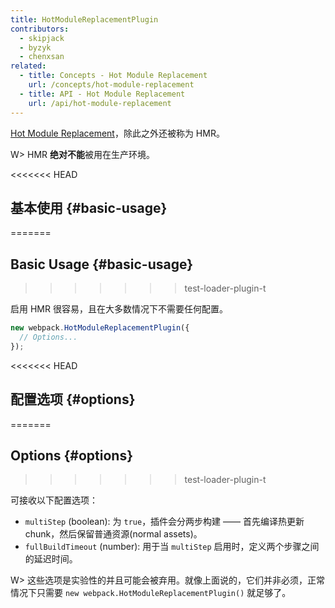 ```yaml
---
title: HotModuleReplacementPlugin
contributors:
  - skipjack
  - byzyk
  - chenxsan
related:
  - title: Concepts - Hot Module Replacement
    url: /concepts/hot-module-replacement
  - title: API - Hot Module Replacement
    url: /api/hot-module-replacement
---
```


 [Hot Module Replacement](/concepts/hot-module-replacement)，除此之外还被称为 HMR。

W> HMR **绝对不能**被用在生产环境。


<<<<<<< HEAD
## 基本使用 {#basic-usage}
=======
## Basic Usage {#basic-usage}
>>>>>>> test-loader-plugin-t

启用 HMR 很容易，且在大多数情况下不需要任何配置。

``` javascript
new webpack.HotModuleReplacementPlugin({
  // Options...
});
```


<<<<<<< HEAD
## 配置选项 {#options}
=======
## Options {#options}
>>>>>>> test-loader-plugin-t

可接收以下配置选项：

- `multiStep` (boolean): 为 `true`，插件会分两步构建 —— 首先编译热更新 chunk，然后保留普通资源(normal assets)。
- `fullBuildTimeout` (number): 用于当 `multiStep` 启用时，定义两个步骤之间的延迟时间。

W> 这些选项是实验性的并且可能会被弃用。就像上面说的，它们并非必须，正常情况下只需要 `new webpack.HotModuleReplacementPlugin()` 就足够了。
